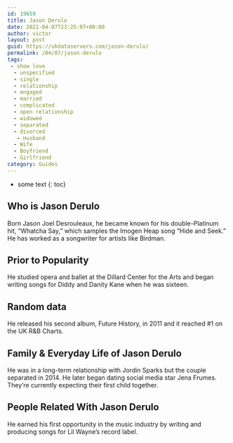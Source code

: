 ```yaml
---
id: 19659
title: Jason Derulo
date: 2021-04-07T23:25:07+00:00
author: victor
layout: post
guid: https://ukdataservers.com/jason-derulo/
permalink: /04/07/jason-derulo
tags:
 - show love
  - unspecified
  - single
  - relationship
  - engaged
  - married
  - complicated
  - open relationship
  - widowed
  - separated
  - divorced
   - Husband
  - Wife
  - Boyfriend
  - Girlfriend
category: Guides
---
```


* some text
{: toc}


## Who is Jason Derulo



Born Jason Joel Desrouleaux, he became known for his double-Platinum hit, &#8220;Whatcha Say,&#8221; which samples the Imogen Heap song &#8220;Hide and Seek.&#8221; He has worked as a songwriter for artists like Birdman. 

                
                
                
## Prior to Popularity



He studied opera and ballet at the Dillard Center for the Arts and began writing songs for Diddy and Danity Kane when he was sixteen. 

                
                
                
## Random data



He released his second album, Future History, in 2011 and it reached #1 on the UK R&B Charts. 

                
                
                
## Family & Everyday Life of Jason Derulo



He was in a long-term relationship with Jordin Sparks but the couple separated in 2014. He later began dating social media star Jena Frumes. They&#8217;re currently expecting their first child together.

                
                
                
## People Related With Jason Derulo



He earned his first opportunity in the music industry by writing and producing songs for Lil Wayne&#8217;s record label. 

                
              
            
          
          
          